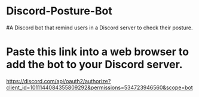 # Discord-Posture-Bot
#A Discord bot that remind users in a Discord server to check their posture.


# Paste this link into a web browser to add the bot to your Discord server.
https://discord.com/api/oauth2/authorize?client_id=1011144084355809292&permissions=534723946560&scope=bot
